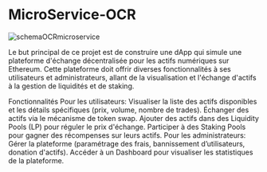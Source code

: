 # MicroService-OCR
![schemaOCRmicroservice](https://github.com/Nairod36/MicroService-OCR/assets/72071612/a9e2b296-5814-42b3-8b73-7970a19337b6)

Le but principal de ce projet est de construire une dApp qui simule une plateforme d'échange décentralisée pour les actifs numériques sur Ethereum. Cette plateforme doit offrir diverses fonctionnalités à ses utilisateurs et administrateurs, allant de la visualisation et l'échange d'actifs à la gestion de liquidités et de staking.

Fonctionnalités
Pour les utilisateurs:
Visualiser la liste des actifs disponibles et les détails spécifiques (prix, volume, nombre de trades).
Échanger des actifs via le mécanisme de token swap.
Ajouter des actifs dans des Liquidity Pools (LP) pour réguler le prix d'échange.
Participer à des Staking Pools pour gagner des récompenses sur leurs actifs.
Pour les administrateurs:
Gérer la plateforme (paramétrage des frais, bannissement d’utilisateurs, donation d'actifs).
Accéder à un Dashboard pour visualiser les statistiques de la plateforme.
